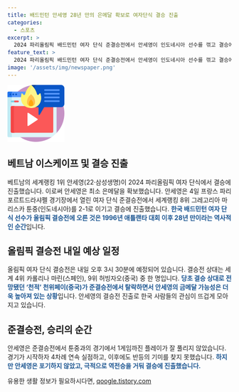 ```yaml
---
title: 배드민턴 안세영 28년 만의 은메달 확보로 여자단식 결승 진출
categories:
  - 스포츠
excerpt: >
  2024 파리올림픽 배드민턴 여자 단식 준결승전에서 안세영이 인도네시아 선수를 꺾고 결승에 진출했다. 28년 만에 한국 선수가 결승에 오르며 금메달 가능성도 높아져 기대된다. 안세영은 끊임없는 역전극을 펼치며 승리했고, 결승 상대는 스페인과 중국 선수 중 한 명이 될 것으로 보인다. 안세영의 활약으로 인해 결승전이 기대를 모으고 있으며, 여성 배드민턴 팬들의 관심이 집중되고 있다.
feature_text: >
  2024 파리올림픽 배드민턴 여자 단식 준결승전에서 안세영이 인도네시아 선수를 꺾고 결승에 진출했다. 28년 만에 한국 선수가 결승에 오르며 금메달 가능성도 높아져 기대된다. 안세영은 끊임없는 역전극을 펼치며 승리했고, 결승 상대는 스페인과 중국 선수 중 한 명이 될 것으로 보인다. 안세영의 활약으로 인해 결승전이 기대를 모으고 있으며, 여성 배드민턴 팬들의 관심이 집중되고 있다.
image: '/assets/img/newspaper.png'
---
```


<p><img src="/assets/img/news.png" alt="rentncar 속보" /></p>

<h2 data-ke-size="size26">베트남 이스케이프 및 결승 진출</h2>

<p>베트남의 세계랭킹 1위 안세영(22·삼성생명)이 2024 파리올림픽 여자 단식에서 결승에 진출했습니다. 이로써 안세영은 최소 은메달을 확보했습니다. 안세영은 4일 프랑스 파리 포르트드라샤펠 경기장에서 열린 여자 단식 준결승전에서 세계랭킹 8위 그레고리아 마리스카 툰중(인도네시아)를 2-1로 이기고 결승에 진출했습니다. <b><span style="color: #1a5490;">한국 배드민턴 여자 단식 선수가 올림픽 결승전에 오른 것은 1996년 애틀랜타 대회 이후 28년 만이라는 역사적인 순간</span></b>입니다.</p>

<p data-ke-size="size16"></p>

<h2 data-ke-size="size26">올림픽 결승전 내일 예상 일정</h2>

<p>올림픽 여자 단식 결승전은 내일 오후 3시 30분에 예정되어 있습니다. 결승전 상대는 세계 4위 카롤리나 마린(스페인), 9위 허빙자오(중국) 중 한 명입니다. <b><span style="color: #1a5490;">당초 결승 상대로 전망됐던 ‘천적’ 천위페이(중국)가 준결승전에서 탈락하면서 안세영의 금메달 가능성은 더욱 높아져 있는 상황</span></b>입니다. 안세영의 결승전 진출로 한국 사람들의 관심이 뜨겁게 모아지고 있습니다.</p>

<p data-ke-size="size16"></p>

<h2 data-ke-size="size26">준결승전, 승리의 순간</h2>

<p>안세영은 준결승전에서 툰중과의 경기에서 1게임까진 플레이가 잘 풀리지 않았습니다. 경기가 시작하자 4차례 연속 실점하고, 이후에도 반등의 기미를 찾지 못했습니다. <b><span style="color: #1a5490;">하지만 안세영은 포기하지 않았고, 극적으로 역전승을 거둬 결승에 진출했습니다.</span></b></p>

<p data-ke-size="size16"></p>
유용한 생활 정보가 필요하시다면, <a href="https://qoogle.tistory.com" rel="dofollow">qoogle.tistory.com</a>


